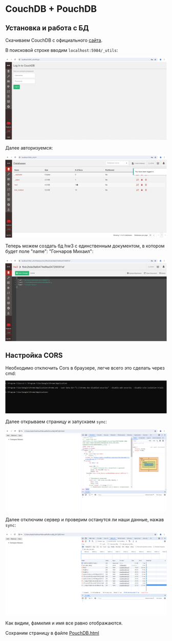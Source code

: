 # CouchDB + PouchDB

## Установка и работа с БД

Скачиваем CouchDB с официального [сайта](https://couchdb.apache.org/).

В поисковой строке вводим `localhost:5984/_utils`:

![](/images3/HW3-1.png)

Далее авторизуемся:

![](/images3/HW3-2.png)

Теперь можем создать бд hw3 с единственным документом, в котором будет поле "name": "Гончаров Михаил":

![](/images3/HW3-3.png)

## Настройка CORS

Необходимо отключить Cors в браузере, легче всего это сделать через cmd:

![](/images3/HW3-4.png)

Далее открываем страницу и запускаем `sync`:

![](/images3/HW3-5.png)

Далее отключим сервер и проверим останутся ли наши данные, нажав `sync`:

![](/images3/HW3-6.png)

Как видим, фамилия и имя все равно отображаются.

Сохраним страницу в файле [PouchDB.html](/files_3/PouchDB.html)
